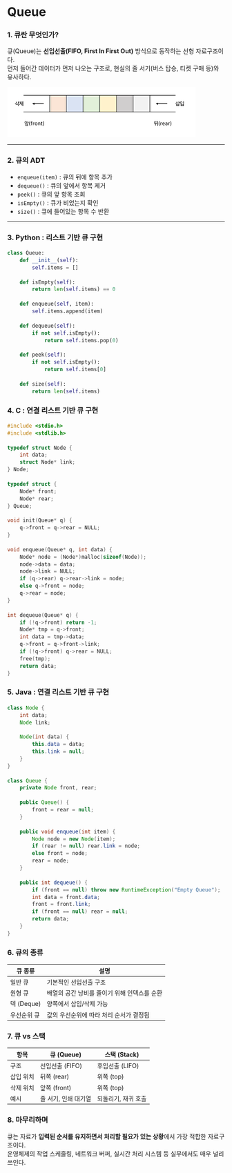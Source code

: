 # Queue

### 1. 큐란 무엇인가?

큐(Queue)는 **선입선출(FIFO, First In First Out)** 방식으로 동작하는 선형 자료구조이다.  
먼저 들어간 데이터가 먼저 나오는 구조로, 현실의 줄 서기(버스 탑승, 티켓 구매 등)와 유사하다.

![queue](../assets/Queue.png)

---

### 2. 큐의 ADT

- `enqueue(item)` : 큐의 뒤에 항목 추가
- `dequeue()` : 큐의 앞에서 항목 제거
- `peek()` : 큐의 앞 항목 조회
- `isEmpty()` : 큐가 비었는지 확인
- `size()` : 큐에 들어있는 항목 수 반환

---

### 3. Python : 리스트 기반 큐 구현

```python
class Queue:
    def __init__(self):
        self.items = []

    def isEmpty(self):
        return len(self.items) == 0

    def enqueue(self, item):
        self.items.append(item)

    def dequeue(self):
        if not self.isEmpty():
            return self.items.pop(0)

    def peek(self):
        if not self.isEmpty():
            return self.items[0]

    def size(self):
        return len(self.items)
```

### 4. C : 연결 리스트 기반 큐 구현
``` c
#include <stdio.h>
#include <stdlib.h>

typedef struct Node {
    int data;
    struct Node* link;
} Node;

typedef struct {
    Node* front;
    Node* rear;
} Queue;

void init(Queue* q) {
    q->front = q->rear = NULL;
}

void enqueue(Queue* q, int data) {
    Node* node = (Node*)malloc(sizeof(Node));
    node->data = data;
    node->link = NULL;
    if (q->rear) q->rear->link = node;
    else q->front = node;
    q->rear = node;
}

int dequeue(Queue* q) {
    if (!q->front) return -1;
    Node* tmp = q->front;
    int data = tmp->data;
    q->front = q->front->link;
    if (!q->front) q->rear = NULL;
    free(tmp);
    return data;
}
```

### 5. Java : 연결 리스트 기반 큐 구현
``` java
class Node {
    int data;
    Node link;

    Node(int data) {
        this.data = data;
        this.link = null;
    }
}

class Queue {
    private Node front, rear;

    public Queue() {
        front = rear = null;
    }

    public void enqueue(int item) {
        Node node = new Node(item);
        if (rear != null) rear.link = node;
        else front = node;
        rear = node;
    }

    public int dequeue() {
        if (front == null) throw new RuntimeException("Empty Queue");
        int data = front.data;
        front = front.link;
        if (front == null) rear = null;
        return data;
    }
}
```
### 6. 큐의 종류
| 큐 종류           | 설명                                         |
|------------------|----------------------------------------------|
| 일반 큐          | 기본적인 선입선출 구조                       |
| 원형 큐          | 배열의 공간 낭비를 줄이기 위해 인덱스를 순환 |
| 덱 (Deque)        | 양쪽에서 삽입/삭제 가능                     |
| 우선순위 큐       | 값의 우선순위에 따라 처리 순서가 결정됨      |


### 7. 큐 vs 스택
| 항목       | 큐 (Queue)              | 스택 (Stack)            |
|------------|-------------------------|--------------------------|
| 구조       | 선입선출 (FIFO)         | 후입선출 (LIFO)          |
| 삽입 위치  | 뒤쪽 (rear)             | 위쪽 (top)              |
| 삭제 위치  | 앞쪽 (front)            | 위쪽 (top)              |
| 예시       | 줄 서기, 인쇄 대기열    | 되돌리기, 재귀 호출      |

### 8. 마무리하며
큐는 자료가 **입력된 순서를 유지하면서 처리할 필요가 있는 상황**에서 가장 적합한 자료구조이다.  
운영체제의 작업 스케줄링, 네트워크 버퍼, 실시간 처리 시스템 등 실무에서도 매우 널리 쓰인다.

